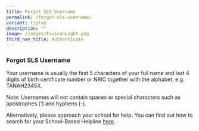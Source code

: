 ```yaml
---
title: Forgot SLS Username
permalink: /forgot-sls-username/
variant: tiptap
description: ""
image: /images/FaviconLight.png
third_nav_title: Authenticate
---
```

<h3>Forgot SLS Username</h3>
<p>Your username is usually the first 5 characters of your full name and
last 4 digits of birth certificate number or NRIC together with the alphabet,
e.g. TANAH2345X.</p>
<p>Note: Usernames will not contain spaces or special characters such as
apostrophes (') and hyphens (-).</p>
<p>Alternatively, please approach your school for help. You can find out
how to search for your School-Based Helpline <a href="/login-troubleshooting/get-help/get-help-from-your-school/" rel="noopener noreferrer nofollow" target="_blank">here</a>.</p>